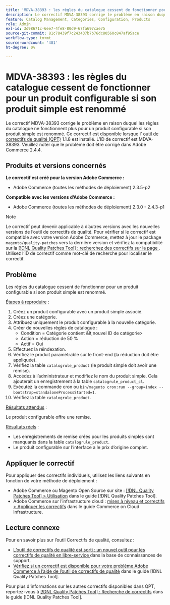 ```yaml
---
title: 'MDVA-38393 : les règles du catalogue cessent de fonctionner pour un produit configurable si son produit simple est renommé'
description: Le correctif MDVA-38393 corrige le problème en raison duquel les règles du catalogue ne fonctionnent plus pour un produit configurable si son produit simple est renommé. Ce correctif est disponible lorsque l’[outil de correctifs de qualité (QPT)](https://experienceleague.adobe.com/fr/docs/commerce-knowledge-base/kb/announcements/commerce-announcements/magento-quality-patches-released-new-tool-to-self-serve-quality-patches) 1.1.8 est installé. L’ID de correctif est MDVA-38393. Veuillez noter que le problème doit être corrigé dans Adobe Commerce 2.4.4.
feature: Catalog Management, Categories, Configuration, Products
role: Admin
exl-id: 3d98671c-6ee7-4fe8-80d9-67fa697cae75
source-git-commit: 81c78439f7c243437b7b76dc80560c847af95ace
workflow-type: tm+mt
source-wordcount: '481'
ht-degree: 0%

---
```


# MDVA-38393 : les règles du catalogue cessent de fonctionner pour un produit configurable si son produit simple est renommé

Le correctif MDVA-38393 corrige le problème en raison duquel les règles du catalogue ne fonctionnent plus pour un produit configurable si son produit simple est renommé. Ce correctif est disponible lorsque l’ [outil de correctifs de qualité (QPT)](https://experienceleague.adobe.com/fr/docs/commerce-knowledge-base/kb/announcements/commerce-announcements/magento-quality-patches-released-new-tool-to-self-serve-quality-patches) 1.1.8 est installé. L’ID de correctif est MDVA-38393. Veuillez noter que le problème doit être corrigé dans Adobe Commerce 2.4.4.

## Produits et versions concernés

**Le correctif est créé pour la version Adobe Commerce :**

* Adobe Commerce (toutes les méthodes de déploiement) 2.3.5-p2

**Compatible avec les versions d’Adobe Commerce :**

* Adobe Commerce (toutes les méthodes de déploiement) 2.3.0 - 2.4.3-p1

>[!NOTE]
>
>Le correctif peut devenir applicable à d’autres versions avec les nouvelles versions de l’outil de correctifs de qualité. Pour vérifier si le correctif est compatible avec votre version Adobe Commerce, mettez à jour le package `magento/quality-patches` vers la dernière version et vérifiez la compatibilité sur la [[!DNL Quality Patches Tool] : recherchez des correctifs sur la page ](https://experienceleague.adobe.com/fr/docs/commerce-knowledge-base/kb/announcements/commerce-announcements/magento-quality-patches-released-new-tool-to-self-serve-quality-patches). Utilisez l’ID de correctif comme mot-clé de recherche pour localiser le correctif.

## Problème

Les règles du catalogue cessent de fonctionner pour un produit configurable si son produit simple est renommé.

<u>Étapes à reproduire</u> :

1. Créez un produit configurable avec un produit simple associé.
1. Créez une catégorie.
1. Attribuez uniquement le produit configurable à la nouvelle catégorie.
1. Créer de nouvelles règles de catalogue :
   * Condition = Catégorie contient \&lt;nouvel ID de catégorie>
   * Action = réduction de 50 %
   * Actif = Oui
1. Effectuez la réindexation.
1. Vérifiez le produit paramétrable sur le front-end (la réduction doit être appliquée).
1. Vérifiez la table `catalogrule_product` (le produit simple doit avoir une remise).
1. Accédez à l’administrateur et modifiez le nom du produit simple. Cela ajouterait un enregistrement à la table `catalogrule_product_cl`.
1. Exécutez la commande cron ou `bin/magento cron:run --group=index --bootstrap=standaloneProcessStarted=1`.
1. Vérifiez la table `catalogrule_product`.

<u>Résultats attendus</u> :

Le produit configurable offre une remise.

<u>Résultats réels</u> :

* Les enregistrements de remise créés pour les produits simples sont manquants dans la table `catalogrule_product`.
* Le produit configurable sur l’interface a le prix d’origine complet.

## Appliquer le correctif

Pour appliquer des correctifs individuels, utilisez les liens suivants en fonction de votre méthode de déploiement :

* Adobe Commerce ou Magento Open Source sur site : [[!DNL Quality Patches Tool] > Utilisation](/help/tools/quality-patches-tool/usage.md) dans le guide [!DNL Quality Patches Tool].
* Adobe Commerce sur l’infrastructure cloud : [mises à niveau et correctifs > Appliquer les correctifs](https://experienceleague.adobe.com/docs/commerce-cloud-service/user-guide/develop/upgrade/apply-patches.html?lang=fr) dans le guide Commerce on Cloud Infrastructure.

## Lecture connexe

Pour en savoir plus sur l’outil Correctifs de qualité, consultez :

* [ L’outil de correctifs de qualité est sorti : un nouvel outil pour les correctifs de qualité en libre-service ](https://experienceleague.adobe.com/fr/docs/commerce-knowledge-base/kb/announcements/commerce-announcements/magento-quality-patches-released-new-tool-to-self-serve-quality-patches) dans la base de connaissances de support.
* [Vérifiez si un correctif est disponible pour votre problème Adobe Commerce à l’aide de l’outil de correctifs de qualité](/help/tools/quality-patches-tool/patches-available-in-qpt/check-patch-for-magento-issue-with-magento-quality-patches.md) dans le guide [!DNL Quality Patches Tool].

Pour plus d&#39;informations sur les autres correctifs disponibles dans QPT, reportez-vous à [[!DNL Quality Patches Tool] : Recherche de correctifs](https://experienceleague.adobe.com/tools/commerce-quality-patches/index.html?lang=fr) dans le guide [!DNL Quality Patches Tool].
